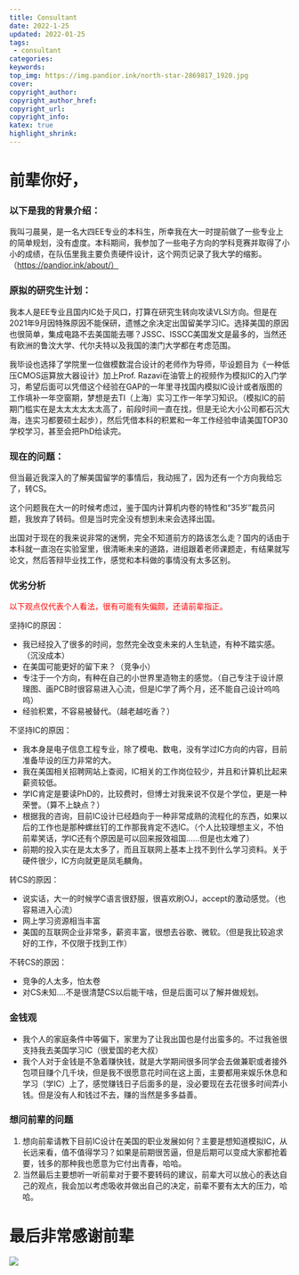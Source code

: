 ```yaml
---
title: Consultant
date: 2022-1-25
updated: 2022-01-25
tags:
 - consultant
categories:
keywords:
top_img: https://img.pandior.ink/north-star-2869817_1920.jpg
cover: 
copyright_author: 
copyright_author_href: 
copyright_url: 
copyright_info: 
katex: true 
highlight_shrink: 
---
```


# 前辈你好，

### 以下是我的背景介绍：

我叫刁晨昊，是一名大四EE专业的本科生，所幸我在大一时提前做了一些专业上的简单规划，没有虚度。本科期间，我参加了一些电子方向的学科竞赛并取得了小小的成绩，在队伍里我主要负责硬件设计，这个网页记录了我大学的缩影。（https://pandior.ink/about/）

### 原拟的研究生计划：

我本人是EE专业且国内IC处于风口，打算在研究生转向攻读VLSI方向。但是在2021年9月因特殊原因不能保研，遗憾之余决定出国留美学习IC。选择美国的原因也很简单，集成电路不去美国能去哪？JSSC、ISSCC美国发文是最多的，当然还有欧洲的鲁汶大学、代尔夫特以及我国的澳门大学都在考虑范围。

我毕设也选择了学院里一位做模数混合设计的老师作为导师，毕设题目为《一种低压CMOS运算放大器设计》加上Prof. Razavi在油管上的视频作为模拟IC的入门学习，希望后面可以凭借这个经验在GAP的一年里寻找国内模拟IC设计或者版图的工作填补一年空窗期，梦想是去TI（上海）实习工作一年学习知识。（模拟IC的前期门槛实在是太太太太太太高了，前段时间一直在找，但是无论大小公司都石沉大海，连实习都要硕士起步），然后凭借本科的积累和一年工作经验申请美国TOP30学校学习，甚至会把PhD给读完。

### 现在的问题：

但当最近我深入的了解美国留学的事情后，我动摇了，因为还有一个方向我给忘了，转CS。

这个问题我在大一的时候考虑过，鉴于国内计算机内卷的特性和“35岁”裁员问题，我放弃了转码。但是当时完全没有想到未来会选择出国。

出国对于现在的我来说非常的迷惘，完全不知道前方的路该怎么走？国内的话由于本科就一直泡在实验室里，很清晰未来的道路，进组跟着老师课题走，有结果就写论文，然后答辩毕业找工作，感觉和本科做的事情没有太多区别。

### 优劣分析

<font color='red'>以下观点仅代表个人看法，很有可能有失偏颇，还请前辈指正。</font>

坚持IC的原因：

- 我已经投入了很多的时间，忽然完全改变未来的人生轨迹，有种不踏实感。（沉没成本）
- 在美国可能更好的留下来？（竞争小）
- 专注于一个方向，有种在自己的小世界里造物主的感觉。（自己专注于设计原理图、画PCB时很容易进入心流，但是IC学了两个月，还不能自己设计呜呜呜）
- 经验积累，不容易被替代。（越老越吃香？）

不坚持IC的原因：

- 我本身是电子信息工程专业，除了模电、数电，没有学过IC方向的内容，目前准备毕设的压力非常的大。
- 我在美国相关招聘网站上查阅，IC相关的工作岗位较少，并且和计算机比起来薪资较低。
- 学IC肯定是要读PhD的，比较费时，但博士对我来说不仅是个学位，更是一种荣誉。（算不上缺点？）
- 根据我的咨询，目前IC设计已经趋向于一种非常成熟的流程化的东西，如果以后的工作也是那种螺丝钉的工作那我肯定不选IC。（个人比较理想主义，不怕前辈笑话，学IC还有个原因是可以回来报效祖国......但是也太难了）
- 前期的投入实在是太太多了，而且互联网上基本上找不到什么学习资料。关于硬件很少，IC方向就更是凤毛麟角。

转CS的原因：

- 说实话，大一的时候学C语言很舒服，很喜欢刷OJ，accept的激动感觉。（也容易进入心流）
- 网上学习资源相当丰富
- 美国的互联网企业非常多，薪资丰富，很想去谷歌、微软。（但是我比较追求好的工作，不仅限于找到工作）

不转CS的原因：

- 竞争的人太多，怕太卷
- 对CS未知....不是很清楚CS以后能干啥，但是后面可以了解并做规划。

### 金钱观

- 我个人的家庭条件中等偏下，家里为了让我出国也是付出蛮多的。不过我爸很支持我去美国学习IC（很爱国的老大叔）
- 我个人对于金钱是不急着赚快钱，就是大学期间很多同学会去做兼职或者接外包项目赚个几千块，但是我不很愿意花时间在这上面，主要都用来娱乐休息和学习（学IC）上了，感觉赚钱日子后面多的是，没必要现在去花很多时间弄小钱。但是没有人和钱过不去，赚的当然是多多益善。

### 想问前辈的问题

1. 想向前辈请教下目前IC设计在美国的职业发展如何？主要是想知道模拟IC，从长远来看，值不值得学习？如果是前期很苦逼，但是后期可以变成大家都抢着要，钱多的那种我也愿意为它付出青春，哈哈。
2. 当然最后主要想听一听前辈对于要不要转码的建议，前辈大可以放心的表达自己的观点，我会加以考虑吸收并做出自己的决定，前辈不要有太大的压力，哈哈。

# 最后非常感谢前辈

![](https://img.pandior.ink/download.jfif?imageMogr2/auto-orient/format/png/blur/1x0/quality/100|watermark/2/text/cGFuZGlvci5pbms=/font/dmlqYXlh/fontsize/1760/fill/IzdFOEM4QQ==/dissolve/65/gravity/SouthEast/dx/20/dy/20|imageslim)

